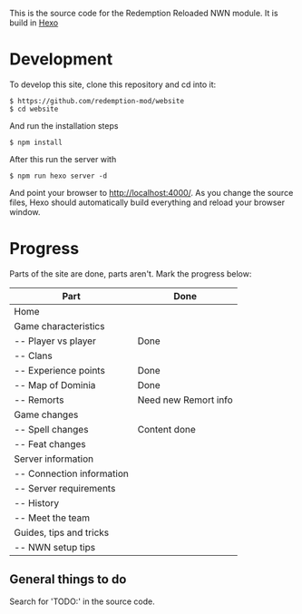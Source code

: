 This is the source code for the Redemption Reloaded NWN module. It is build in [Hexo](https://hexo.io/)

# Development

To develop this site, clone this repository and cd into it:

    $ https://github.com/redemption-mod/website
    $ cd website

And run the installation steps

    $ npm install

After this run the server with

    $ npm run hexo server -d

And point your browser to [http://localhost:4000/](http://localhost:4000/). As you change the source files, Hexo should automatically build everything and reload your browser window.

# Progress

Parts of the site are done, parts aren't. Mark the progress below:

| Part                      | Done                 |
| ---                       | ---                  |
| Home                      |                      |
| Game characteristics      |                      |
| -- Player vs player       | Done                 |
| -- Clans                  |                      |
| -- Experience points      | Done                 |
| -- Map of Dominia         | Done                 |
| -- Remorts                | Need new Remort info |
| Game changes              |                      |
| -- Spell changes          | Content done         |
| -- Feat changes           |                      |
| Server information        |                      |
| -- Connection information |                      |
| -- Server requirements    |                      |
| -- History                |                      |
| -- Meet the team          |                      |
| Guides, tips and tricks   |                      |
| -- NWN setup tips         |                      |

## General things to do

Search for 'TODO:' in the source code.
